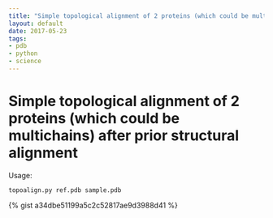 ```yaml
---
title: "Simple topological alignment of 2 proteins (which could be multichains) after prior structural alignment"
layout: default
date: 2017-05-23
tags:
- pdb
- python
- science
---
```


# Simple topological alignment of 2 proteins (which could be multichains) after prior structural alignment

Usage:

    topoalign.py ref.pdb sample.pdb

{% gist a34dbe51199a5c2c52817ae9d3988d41 %}

